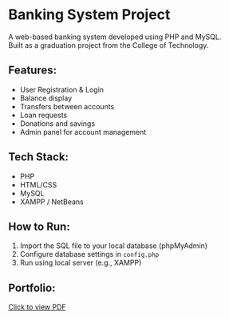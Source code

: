 # Banking System Project

A web-based banking system developed using PHP and MySQL.  
Built as a graduation project from the College of Technology.

## Features:
- User Registration & Login
- Balance display
- Transfers between accounts
- Loan requests
- Donations and savings
- Admin panel for account management

## Tech Stack:
- PHP
- HTML/CSS
- MySQL
- XAMPP / NetBeans

## How to Run:
1. Import the SQL file to your local database (phpMyAdmin)
2. Configure database settings in `config.php`
3. Run using local server (e.g., XAMPP)

## Portfolio:
[Click to view PDF](Portfolio.pdf)

